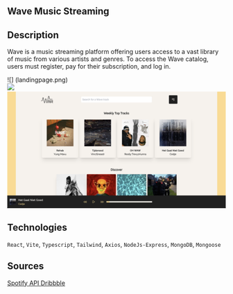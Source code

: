## Wave Music Streaming 

## Description

Wave is a music streaming platform offering users access to a vast library of music from various artists and genres. To access the Wave catalog, users must register, pay for their subscription, and log in.

![] (landingpage.png) 
<br>
![](subsribepage.png) 
<br>
![](mainpage.png) 

## Technologies

`React`, `Vite`, `Typescript`, `Tailwind`, `Axios`, `NodeJs-Express`, `MongoDB`, `Mongoose`

## Sources

[Spotify API ](https://developer.spotify.com/documentation/web-api/)
[Dribbble](https://dribbble.com/shots/15433063-Wave-Music-Streaming-Dashboard)

